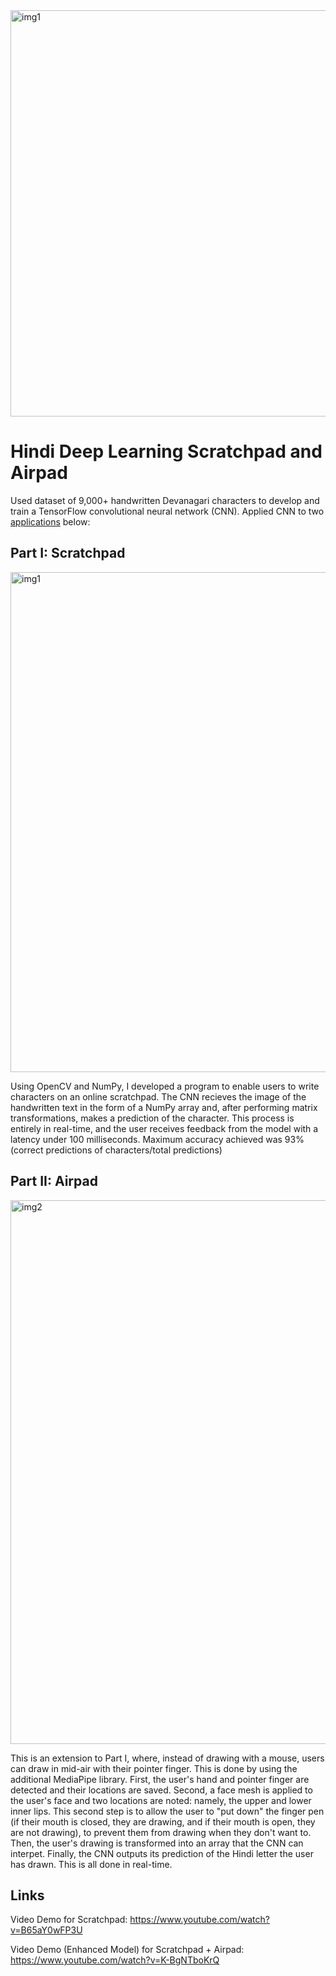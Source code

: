 <img width="650" alt="img1" src="https://github.com/user-attachments/assets/58fb234b-af1f-4a04-8051-ea5197e475bc">

# Hindi Deep Learning Scratchpad and Airpad
Used dataset of 9,000+ handwritten Devanagari characters to develop and train a TensorFlow convolutional neural network (CNN). Applied CNN to two <a href="https://www.youtube.com/watch?v=K-BgNTboKrQ">applications</a> below:

## Part I: Scratchpad

<img width="800" alt="img1" src="https://github.com/user-attachments/assets/d5727860-e50b-48f9-b75e-869009b46b84" />

Using OpenCV and NumPy, I developed a program to enable users to write characters on an online scratchpad. The CNN recieves the image of the handwritten text in the form of a NumPy array and, after
performing matrix transformations, makes a prediction of the character. This process is entirely in real-time, and the user receives feedback from the model with a latency under 100 milliseconds.
Maximum accuracy achieved was 93% (correct predictions of characters/total predictions)

## Part II: Airpad

<img width="870" alt="img2" src="https://github.com/user-attachments/assets/00bece75-d0ed-4824-9af7-7d96527b766e" />

This is an extension to Part I, where, instead of drawing with a mouse, users can draw in mid-air with their pointer finger. This is done by using the additional MediaPipe library. First, the user's hand and pointer finger are detected and their locations are saved. Second, a face mesh is applied to the user's face and two locations are noted: namely, the upper and lower inner lips. This second step is to allow the user to "put down" the finger pen (if their mouth is closed, they are drawing, and if their mouth is open, they are not drawing), to prevent them from drawing when they don't want to. Then, the user's drawing is transformed into an array that the CNN can interpet. Finally, the CNN outputs its prediction of the Hindi letter the user has drawn. This is all done in real-time.

## Links
Video Demo for Scratchpad: https://www.youtube.com/watch?v=B65aY0wFP3U

Video Demo (Enhanced Model) for Scratchpad + Airpad: https://www.youtube.com/watch?v=K-BgNTboKrQ
